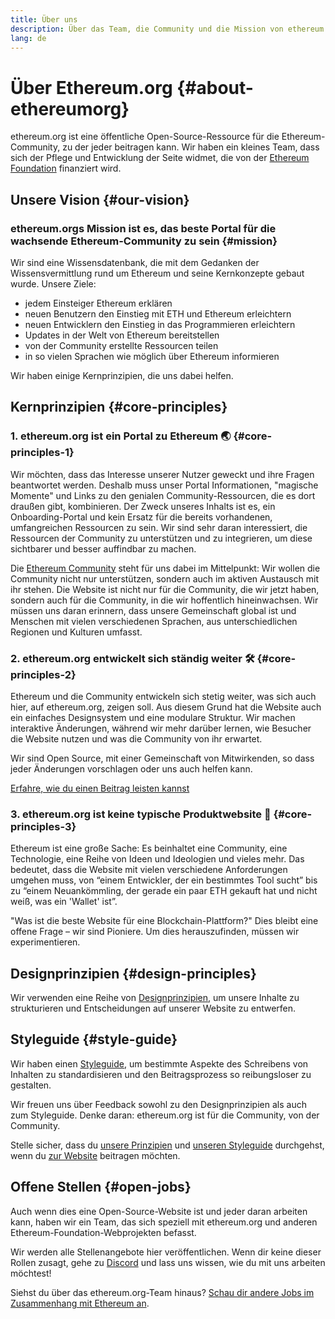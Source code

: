```yaml
---
title: Über uns
description: Über das Team, die Community und die Mission von ethereum.org
lang: de
---
```


# Über Ethereum.org {#about-ethereumorg}

ethereum.org ist eine öffentliche Open-Source-Ressource für die Ethereum-Community, zu der jeder beitragen kann. Wir haben ein kleines Team, dass sich der Pflege und Entwicklung der Seite widmet, die von der [Ethereum Foundation](/foundation/) finanziert wird.

## Unsere Vision {#our-vision}

### ethereum.orgs Mission ist es, das beste Portal für die wachsende Ethereum-Community zu sein {#mission}

Wir sind eine Wissensdatenbank, die mit dem Gedanken der Wissensvermittlung rund um Ethereum und seine Kernkonzepte gebaut wurde. Unsere Ziele:

- jedem Einsteiger Ethereum erklären
- neuen Benutzern den Einstieg mit ETH und Ethereum erleichtern
- neuen Entwicklern den Einstieg in das Programmieren erleichtern
- Updates in der Welt von Ethereum bereitstellen
- von der Community erstellte Ressourcen teilen
- in so vielen Sprachen wie möglich über Ethereum informieren

Wir haben einige Kernprinzipien, die uns dabei helfen.

## Kernprinzipien {#core-principles}

### 1. ethereum.org ist ein Portal zu Ethereum 🌏 {#core-principles-1}

Wir möchten, dass das Interesse unserer Nutzer geweckt und ihre Fragen beantwortet werden. Deshalb muss unser Portal Informationen, "magische Momente" und Links zu den genialen Community-Ressourcen, die es dort draußen gibt, kombinieren. Der Zweck unseres Inhalts ist es, ein Onboarding-Portal und kein Ersatz für die bereits vorhandenen, umfangreichen Ressourcen zu sein. Wir sind sehr daran interessiert, die Ressourcen der Community zu unterstützen und zu integrieren, um diese sichtbarer und besser auffindbar zu machen.

Die [ Ethereum Community](/community/) steht für uns dabei im Mittelpunkt: Wir wollen die Community nicht nur unterstützen, sondern auch im aktiven Austausch mit ihr stehen. Die Website ist nicht nur für die Community, die wir jetzt haben, sondern auch für die Community, in die wir hoffentlich hineinwachsen. Wir müssen uns daran erinnern, dass unsere Gemeinschaft global ist und Menschen mit vielen verschiedenen Sprachen, aus unterschiedlichen Regionen und Kulturen umfasst.

### 2. ethereum.org entwickelt sich ständig weiter 🛠 {#core-principles-2}

Ethereum und die Community entwickeln sich stetig weiter, was sich auch hier, auf ethereum.org, zeigen soll. Aus diesem Grund hat die Website auch ein einfaches Designsystem und eine modulare Struktur. Wir machen interaktive Änderungen, während wir mehr darüber lernen, wie Besucher die Website nutzen und was die Community von ihr erwartet.

Wir sind Open Source, mit einer Gemeinschaft von Mitwirkenden, so dass jeder Änderungen vorschlagen oder uns auch helfen kann.

[Erfahre, wie du einen Beitrag leisten kannst](/contributing/)

### 3. ethereum.org ist keine typische Produktwebsite 🦄 {#core-principles-3}

Ethereum ist eine große Sache: Es beinhaltet eine Community, eine Technologie, eine Reihe von Ideen und Ideologien und vieles mehr. Das bedeutet, dass die Website mit vielen verschiedene Anforderungen umgehen muss, von “einem Entwickler, der ein bestimmtes Tool sucht” bis zu “einem Neuankömmling, der gerade ein paar ETH gekauft hat und nicht weiß, was ein 'Wallet' ist”.

"Was ist die beste Website für eine Blockchain-Plattform?" Dies bleibt eine offene Frage – wir sind Pioniere. Um dies herauszufinden, müssen wir experimentieren.

## Designprinzipien {#design-principles}

Wir verwenden eine Reihe von [Designprinzipien](/contributing/design-principles/), um unsere Inhalte zu strukturieren und Entscheidungen auf unserer Website zu entwerfen.

## Styleguide {#style-guide}

Wir haben einen [Styleguide](/contributing/style-guide/), um bestimmte Aspekte des Schreibens von Inhalten zu standardisieren und den Beitragsprozess so reibungsloser zu gestalten.

Wir freuen uns über Feedback sowohl zu den Designprinzipien als auch zum Styleguide. Denke daran: ethereum.org ist für die Community, von der Community.

Stelle sicher, dass du [unsere Prinzipien](/contributing/design-principles/) und [unseren Styleguide](/contributing/style-guide/) durchgehst, wenn du [zur Website](/contributing/) beitragen möchten.

## Offene Stellen {#open-jobs}

Auch wenn dies eine Open-Source-Website ist und jeder daran arbeiten kann, haben wir ein Team, das sich speziell mit ethereum.org und anderen Ethereum-Foundation-Webprojekten befasst.

Wir werden alle Stellenangebote hier veröffentlichen. Wenn dir keine dieser Rollen zusagt, gehe zu [Discord](https://discord.gg/ethereum-org) und lass uns wissen, wie du mit uns arbeiten möchtest!

Siehst du über das ethereum.org-Team hinaus? [Schau dir andere Jobs im Zusammenhang mit Ethereum an](/community/get-involved/#ethereum-jobs/).
